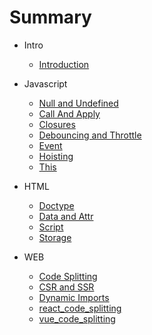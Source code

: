 # Summary

- Intro

  - [Introduction](README.md)

- Javascript

  - [Null and Undefined](./_posts/javascript/null_undefined.md)
  - [Call And Apply](./_posts/javascript/call_apply.md)
  - [Closures](./_posts/javascript/closures.md)
  - [Debouncing and Throttle](./_posts/javascript/debouncing_throttle.md)
  - [Event](./_posts/javascript/Event.md)
  - [Hoisting](./_posts/javascript/hoisting.md)
  - [This](./_posts/javascript/this.md)

- HTML

  - [Doctype](./_posts/html/doctype.md)
  - [Data and Attr](./_posts/html/data_attr.md)
  - [Script](./_posts/html/script.md)
  - [Storage](./_posts/html/storage.md)

- WEB

  - [Code Splitting](./_posts/web/code_splitting.md)
  - [CSR and SSR](./_posts/web/scr_ssr.md)
  - [Dynamic Imports](./_posts/web/dynamic_imports.md)
  - [react_code_splitting](./_posts/web/react_code_splitting.md)
  - [vue_code_splitting](./_posts/web/vue_code_splitting.md)
